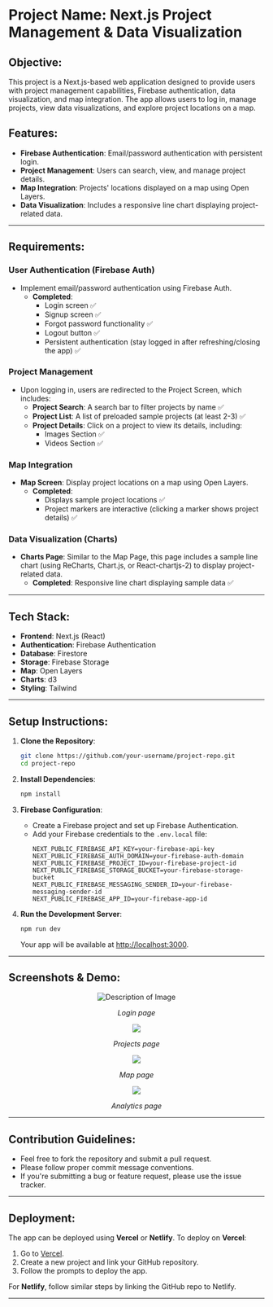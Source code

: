 # Project Name: Next.js Project Management & Data Visualization

## Objective:

This project is a Next.js-based web application designed to provide users with project management capabilities, Firebase authentication, data visualization, and map integration. The app allows users to log in, manage projects, view data visualizations, and explore project locations on a map.

## Features:

- **Firebase Authentication**: Email/password authentication with persistent login.
- **Project Management**: Users can search, view, and manage project details.
- **Map Integration**: Projects' locations displayed on a map using Open Layers.
- **Data Visualization**: Includes a responsive line chart displaying project-related data.

---

## Requirements:

### User Authentication (Firebase Auth)

- Implement email/password authentication using Firebase Auth.
  - **Completed**:
    - Login screen ✅
    - Signup screen ✅
    - Forgot password functionality ✅
    - Logout button ✅
    - Persistent authentication (stay logged in after refreshing/closing the app) ✅

### Project Management

- Upon logging in, users are redirected to the Project Screen, which includes:
  - **Project Search**: A search bar to filter projects by name ✅
  - **Project List**: A list of preloaded sample projects (at least 2-3) ✅
  - **Project Details**: Click on a project to view its details, including:
    - Images Section ✅
    - Videos Section ✅

### Map Integration

- **Map Screen**: Display project locations on a map using Open Layers.
  - **Completed**:
    - Displays sample project locations ✅
    - Project markers are interactive (clicking a marker shows project details) ✅

### Data Visualization (Charts)

- **Charts Page**: Similar to the Map Page, this page includes a sample line chart (using ReCharts, Chart.js, or React-chartjs-2) to display project-related data.
  - **Completed**: Responsive line chart displaying sample data ✅

---

## Tech Stack:

- **Frontend**: Next.js (React)
- **Authentication**: Firebase Authentication
- **Database**: Firestore
- **Storage**: Firebase Storage
- **Map**: Open Layers
- **Charts**: d3
- **Styling**: Tailwind

---

## Setup Instructions:

1. **Clone the Repository**:

   ```bash
   git clone https://github.com/your-username/project-repo.git
   cd project-repo
   ```

2. **Install Dependencies**:

   ```bash
   npm install
   ```

3. **Firebase Configuration**:

   - Create a Firebase project and set up Firebase Authentication.
   - Add your Firebase credentials to the `.env.local` file:
     ```
     NEXT_PUBLIC_FIREBASE_API_KEY=your-firebase-api-key
     NEXT_PUBLIC_FIREBASE_AUTH_DOMAIN=your-firebase-auth-domain
     NEXT_PUBLIC_FIREBASE_PROJECT_ID=your-firebase-project-id
     NEXT_PUBLIC_FIREBASE_STORAGE_BUCKET=your-firebase-storage-bucket
     NEXT_PUBLIC_FIREBASE_MESSAGING_SENDER_ID=your-firebase-messaging-sender-id
     NEXT_PUBLIC_FIREBASE_APP_ID=your-firebase-app-id
     ```

4. **Run the Development Server**:
   ```bash
   npm run dev
   ```
   Your app will be available at [http://localhost:3000](http://localhost:3000).

---

## Screenshots & Demo:

<div align="center">
  <img src="https://ynk2whlk8hmk9qgf.public.blob.vercel-storage.com/yelloskye/Screenshot%202025-03-27%20at%209.21.57%E2%80%AFPM-fgs9X3W2YOfrseUQCdXXKSmIIVndEs.png" alt="Description of Image">
  <p><em>Login page</em></p>
</div>

<div align="center">
  <img src="https://ynk2whlk8hmk9qgf.public.blob.vercel-storage.com/yelloskye/Screenshot%202025-03-27%20at%209.22.18%E2%80%AFPM-CxOUplAREfmefgHtvMqtZbjVvAT2ER.png">
  <p><em>Projects page</em></p>
</div>

<div align="center">
  <img src="https://ynk2whlk8hmk9qgf.public.blob.vercel-storage.com/yelloskye/Screenshot%202025-03-27%20at%209.22.35%E2%80%AFPM-SRrjVlH5EDQcAmqNGfVXWvaviBwOXJ.png">
  <p><em>Map page</em></p>
</div>

<div align="center">
  <img src="https://ynk2whlk8hmk9qgf.public.blob.vercel-storage.com/yelloskye/Screenshot%202025-03-27%20at%209.22.45%E2%80%AFPM-bqL8IwVdfbAf8u23aixAHlbnYvLrF5.png">
  <p><em>Analytics page</em></p>
</div>

---

## Contribution Guidelines:

- Feel free to fork the repository and submit a pull request.
- Please follow proper commit message conventions.
- If you're submitting a bug or feature request, please use the issue tracker.

---

## Deployment:

The app can be deployed using **Vercel** or **Netlify**. To deploy on **Vercel**:

1. Go to [Vercel](https://vercel.com/).
2. Create a new project and link your GitHub repository.
3. Follow the prompts to deploy the app.

For **Netlify**, follow similar steps by linking the GitHub repo to Netlify.

---
